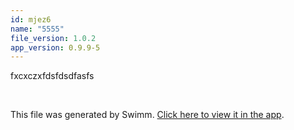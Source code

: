 ```yaml
---
id: mjez6
name: "5555"
file_version: 1.0.2
app_version: 0.9.9-5
---
```


fxcxczxfdsfdsdfasfs

<br/>

This file was generated by Swimm. [Click here to view it in the app](http://localhost:5000/repos/Z2l0aHViJTNBJTNBdGVzdC1naXRodWItYXBwJTNBJTNBc3dpbW1pbw==/docs/mjez6).
